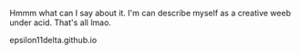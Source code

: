 Hmmm what can I say about it. I'm can describe myself as a creative weeb under acid. 
That's all lmao.

epsilon11delta.github.io
